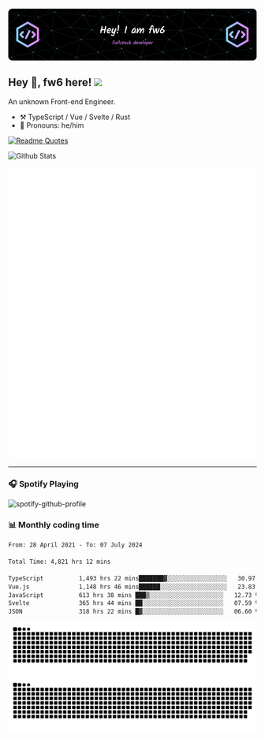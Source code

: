 ![Header](github-header-image.png)

## Hey 👋, fw6 here! <img src="https://github.githubassets.com/images/mona-whisper.gif" height="24" />


An unknown Front-end Engineer.

-   :hammer_and_pick: TypeScript / Vue / Svelte / Rust
-   :man: Pronouns: he/him


[![Readme Quotes](https://quotes-github-readme.vercel.app/api?type=horizontal&theme=algolia)](https://github.com/piyushsuthar/github-readme-quotes)



![Github Stats](https://github-readme-stats.vercel.app/api?username=fw6&bg_color=30,e96443,904e95&title_color=fff&text_color=fff)

![](https://raw.githubusercontent.com/fw6/github-stats-transparent/output/generated/overview.svg)
![](https://raw.githubusercontent.com/fw6/github-stats-transparent/output/generated/languages.svg)


---

### 🎧 Spotify Playing

<!-- ![spotify-github-profile](/img/default.svg) -->

![spotify-github-profile](https://spotify-github-profile.vercel.app/api/view.svg?uid=r6wn4hdvypv0lkzyrj0e0pjct&cover_image=true&theme=default&show_offline=true&background_color=9a10ad&interchange=true&bar_color_cover=true)



### :bar_chart: Monthly coding time 

<!--START_SECTION:waka-->

```txt
From: 28 April 2021 - To: 07 July 2024

Total Time: 4,821 hrs 12 mins

TypeScript          1,493 hrs 22 mins███████▓░░░░░░░░░░░░░░░░░   30.97 %
Vue.js              1,148 hrs 46 mins██████░░░░░░░░░░░░░░░░░░░   23.83 %
JavaScript          613 hrs 38 mins ███▒░░░░░░░░░░░░░░░░░░░░░   12.73 %
Svelte              365 hrs 44 mins ██░░░░░░░░░░░░░░░░░░░░░░░   07.59 %
JSON                318 hrs 22 mins █▓░░░░░░░░░░░░░░░░░░░░░░░   06.60 %
```

<!--END_SECTION:waka-->




![github contribution grid snake animation](https://raw.githubusercontent.com/platane/platane/output/github-contribution-grid-snake-dark.svg#gh-dark-mode-only)![github contribution grid snake animation](https://raw.githubusercontent.com/platane/platane/output/github-contribution-grid-snake.svg#gh-light-mode-only)
